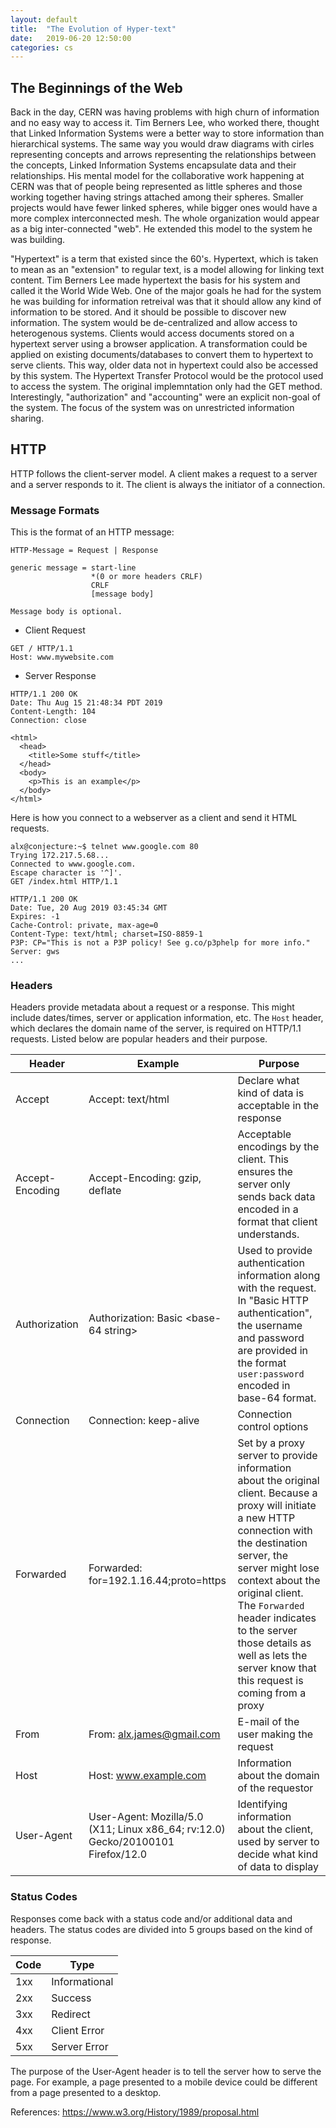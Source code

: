 ```yaml
---
layout: default
title:  "The Evolution of Hyper-text"
date:   2019-06-20 12:50:00
categories: cs
---
```


## The Beginnings of the Web
Back in the day, CERN was having problems with high churn of information and no easy way to access it. Tim Berners Lee, who worked there, thought that Linked Information Systems were a better way to store information than hierarchical systems. The same way you would draw diagrams with cirles representing concepts and arrows representing the relationships between the concepts, Linked Information Systems encapsulate data and their relationships. His mental model for the collaborative work happening at CERN was that of people being represented as little spheres and those working together having strings attached among their spheres. Smaller projects would have fewer linked spheres, while bigger ones would have a more complex interconnected mesh. The whole organization would appear as a big inter-connected "web". He extended this model to the system he was building.

"Hypertext" is a term that existed since the 60's. Hypertext, which is taken to mean as an "extension" to regular text, is a model allowing for linking text content. Tim Berners Lee made hypertext the basis for his system and called it the World Wide Web. One of the major goals he had for the system he was building for information retreival was that it should allow any kind of information to be stored. And it should be possible to discover new information. The system would be de-centralized and allow access to heterogenous systems. Clients would access documents stored on a hypertext server using a browser application. A transformation could be applied on existing documents/databases to convert them to hypertext to serve clients. This way, older data not in hypertext could also be accessed by this system. The Hypertext Transfer Protocol would be the protocol used to access the system. The original implemntation only had the GET method. Interestingly, "authorization" and "accounting" were an explicit non-goal of the system. The focus of the system was on unrestricted information sharing.

## HTTP
HTTP follows the client-server model. A client makes a request to a server and a server responds to it. The client is always the initiator of a connection. 

### Message Formats
This is the format of an HTTP message:

```
HTTP-Message = Request | Response

generic message = start-line
                  *(0 or more headers CRLF)
                  CRLF
                  [message body]

Message body is optional.
```

* Client Request 
```
GET / HTTP/1.1
Host: www.mywebsite.com
```

* Server Response 

```
HTTP/1.1 200 OK
Date: Thu Aug 15 21:48:34 PDT 2019
Content-Length: 104
Connection: close

<html>
  <head>
    <title>Some stuff</title>
  </head>
  <body>
    <p>This is an example</p>
  </body>
</html>

```

Here is how you connect to a webserver as a client and send it HTML requests.
```
alx@conjecture:~$ telnet www.google.com 80
Trying 172.217.5.68...
Connected to www.google.com.
Escape character is '^]'.
GET /index.html HTTP/1.1

HTTP/1.1 200 OK
Date: Tue, 20 Aug 2019 03:45:34 GMT
Expires: -1
Cache-Control: private, max-age=0
Content-Type: text/html; charset=ISO-8859-1
P3P: CP="This is not a P3P policy! See g.co/p3phelp for more info."
Server: gws
...
```

### Headers
Headers provide metadata about a request or a response. This might include dates/times, server or application information, etc. The `Host` header, which declares the domain name of the server, is required on HTTP/1.1 requests. Listed below are popular headers and their purpose.

| Header | Example |Purpose |
|-----|-----|------|
|Accept|Accept: text/html| Declare what kind of data is acceptable in the response |
|Accept-Encoding|Accept-Encoding: gzip, deflate| Acceptable encodings by the client. This ensures the server only sends back data encoded in a format that client understands. |
|Authorization| Authorization: Basic \<base-64 string\> | Used to provide authentication information along with the request. In "Basic HTTP authentication", the username and password are provided in the format `user:password` encoded in base-64 format. |
|Connection|Connection: keep-alive| Connection control options |
|Forwarded |Forwarded: for=192.1.16.44;proto=https| Set by a proxy server to provide information about the original client. Because a proxy will initiate a new HTTP connection with the destination server, the server might lose context about the original client. The `Forwarded` header indicates to the server those details as well as lets the server know that this request is coming from a proxy |
|From|From: alx.james@gmail.com|E-mail of the user making the request|
|Host|Host: www.example.com|Information about the domain of the requestor|
|User-Agent|User-Agent: Mozilla/5.0 (X11; Linux x86_64; rv:12.0) Gecko/20100101 Firefox/12.0|Identifying information about the client, used by server to decide what kind of data to display|
  
### Status Codes

Responses come back with a status code and/or additional data and headers. The status codes are divided into 5 groups based on the kind of response.

| Code | Type |
|-----|-----|
|1xx|Informational|
|2xx|Success|
|3xx|Redirect|
|4xx|Client Error|
|5xx|Server Error|

The purpose of the User-Agent header is to tell the server how to serve the page. For example, a page presented to a mobile device could be different from a page presented to a desktop.





References:
https://www.w3.org/History/1989/proposal.html

